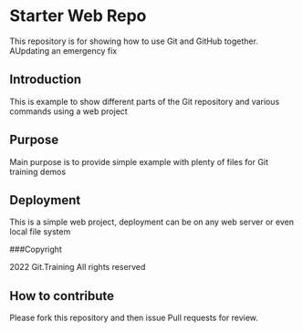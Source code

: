 # Starter Web Repo

This repository is for showing how to use Git and GitHub together. AUpdating an emergency fix

## Introduction

This is example to show different parts of the Git repository and various commands using a web project

## Purpose

Main purpose is to  provide simple example with plenty of files for Git training demos

## Deployment

This is a simple web project, deployment can be on any web server or even local file system

###Copyright

2022 Git.Training
All rights reserved

## How to contribute

Please fork this repository and then issue Pull requests for review.